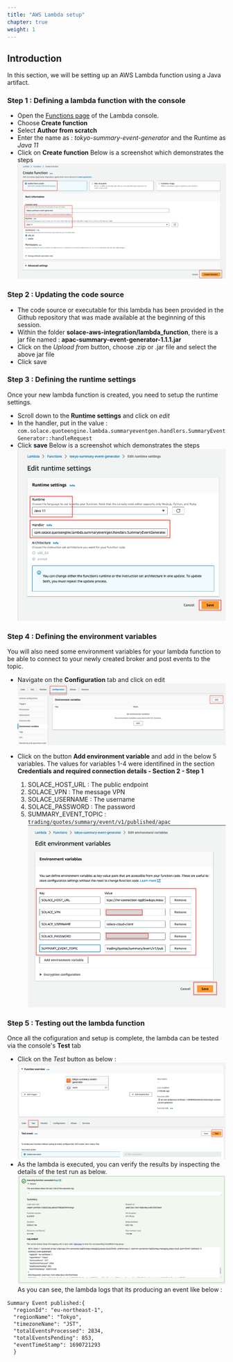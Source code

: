 ```yaml
---
title: "AWS Lambda setup"
chapter: true
weight: 1 
---
```


## Introduction
In this section, we will be setting up an AWS Lambda function using a Java artifact.


### Step 1 : Defining a lambda function with the console
- Open the [Functions page](https://console.aws.amazon.com/lambda/home#/functions) of the Lambda console.
- Choose **Create function**
- Select **Author from scratch**
- Enter the name as : _tokyo-summary-event-generator_ and the Runtime as _Java 11_
- Click on **Create function**
Below is a screenshot which demonstrates the steps
![Lambda-create-function](/static/images/moduleThree/lambda-create-function.png)

### Step 2 : Updating the code source
- The code source or executable for this lambda has been provided in the Github repository that was made available at the beginning of this session.
- Within the folder **solace-aws-integration/lambda_function**, there is a jar file named : **apac-summary-event-generator-1.1.1.jar**
- Click on the _Upload from_ button, choose .zip or .jar file and select the above jar file
- Click save

### Step 3 : Defining the runtime settings
Once your new lambda function is created, you need to setup the runtime settings.
- Scroll down to the **Runtime settings** and click on _edit_
- In the handler, put in the value : `com.solace.quoteengine.lambda.summaryeventgen.handlers.SummaryEventGenerator::handleRequest`
- Click **save**
Below is a screenshot which demonstrates the steps
![Lambda-Edit runtime settings](/static/images/moduleThree/lambda-edit-runtime-settings.png)

### Step 4 : Defining the environment variables
You will also need some environment variables for your lambda function to be able to connect to your newly created broker and post events to the topic.
- Navigate on the **Configuration** tab and click on edit
  ![Lambda-Edit configuration](/static/images/moduleThree/lambda-edit-config-vars.png)
- Click on the button **Add environment variable** and add in the below 5 variables. The values for variables 1-4 were identifined in the section **Credentials and required connection details - Section 2 - Step 1**

  1. SOLACE_HOST_URL : The public endpoint
  2. SOLACE_VPN : The message VPN
  3. SOLACE_USERNAME : The username
  4. SOLACE_PASSWORD : The password 
  5. SUMMARY_EVENT_TOPIC : `trading/quotes/summary/event/v1/published/apac`
    ![Lambda-Setup config vars](/static/images/moduleThree/lambda-setup-config-vars.png)

### Step 5 : Testing out the lambda function
Once all the cofiguration and setup is complete, the lambda can be tested via the console's **Test** tab
- Click on the _Test_ button as below :
  ![Lambda-Test screen](/static/images/moduleThree/lambda-test-screen.png)
- As the lambda is executed, you can verify the results by inspecting the details of the test run as below.
![Lambda-Test result](/static/images/moduleThree/lambda-test-result.png)
As you can see, the lambda logs that its producing an event like below :
```  
Summary Event published:{
  "regionId": "eu-northeast-1",
  "regionName": "Tokyo",
  "timezoneName": "JST",
  "totalEventsProcessed": 2834,
  "totalEventsPending": 853,
  "eventTimeStamp": 1690721293
  }
```
